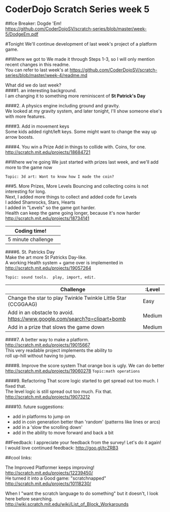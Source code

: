 CoderDojo Scratch Series week 5
========================

##Ice Breaker: Dogde 'Em! <br> https://github.com/CoderDojoSV/scratch-series/blob/master/week-5/DodgeEm.pdf

#Tonight
We'll continue development of last week's project of a platform game. <br>

##Where we got to
We made it through Steps 1-3, so I will only mention recent changes in this readme.<br>	
You can refer to last week's at https://github.com/CoderDojoSV/scratch-series/blob/master/week-4/readme.md

What did we do last week?<br>
####1. an interesting background.  <br>
I am changing it to something more reminiscent of <b>St Patrick's Day</b>

####2. A physics engine including ground and gravity.<br>
We looked at my gravity system, and later tonight, I'll show someone else's with more features.

####3. Add in movement keys <br>
Some kids added right/left keys.  Some might want to change the way up arrow boosts.

####4. You win a Prize 
Add in things to collide with.  Coins, for one.<br> http://scratch.mit.edu/projects/18684721<br>

##Where we're going
We just started with prizes last week, and we'll add more to the game now<br>

`Topic: 3d art: Want to know how I made the coin?`
 
###5. More Prizes, More Levels
Bouncing and collecting coins is not interesting for long.<br>
Next, I added more things to collect and added code for Levels<br>
I added Shamrocks, Stars, Hearts<br>
I added in "Levels" so the game got harder.<br>
Health can keep the game going longer, because it's now harder<br>
http://scratch.mit.edu/projects/18734141

|Coding time!||
|--|--|
|5 minute challenge||What would you do to finish up 'Game Over'|

####6. St. Patricks Day<br>
Make the art more St Patricks Day-like.<br>
A working Health system + game over is implemented in
http://scratch.mit.edu/projects/19057264<br>

`Topic: sound tools.  play, import, edit.`

|Challenge|:Level|
|--|--|
|Change the star to play Twinkle Twinkle Little Star (CCGGAAG)|Easy|
|Add in an obstacle to avoid.  <br>https://www.google.com/search?q=clipart+bomb |Medium|
|Add in a prize that slows the game down|Medium|

####7. A better way to make a platform.
http://scratch.mit.edu/projects/19015667<br>
This very readable project implements the ability to<br>
roll up-hill without having to jump.

####8. Improve the score system
That orange box is ugly.  We can do better<br>
http://scratch.mit.edu/projects/19060278
`Topic:math operations`


####9. Refactoring
That score logic started to get spread out too much.  I fixed that.<br>
The level logic is still spread out too much.  Fix that.<br>
http://scratch.mit.edu/projects/19073212


####10. future suggestions: 
- add in platforms to jump on
- add in coin generation better than 'random' (patterns like lines or arcs)
- add in a 'slow the scrolling down'
- add in the ability to move forward and back a bit

##Feedback: 
I appreciate your feedback from the survey!  Let's do it again!<br>
I would love continued feedback: http://goo.gl/tcZRB3


##cool links:

The Improved Platformer keeps improving!  http://scratch.mit.edu/projects/12239450/ <br>
He turned it into a Good game: "scratchnapped"  http://scratch.mit.edu/projects/10118230/ <br>

When I "want the scratch language to do something" but it doesn't, I look here before searching. http://wiki.scratch.mit.edu/wiki/List_of_Block_Workarounds